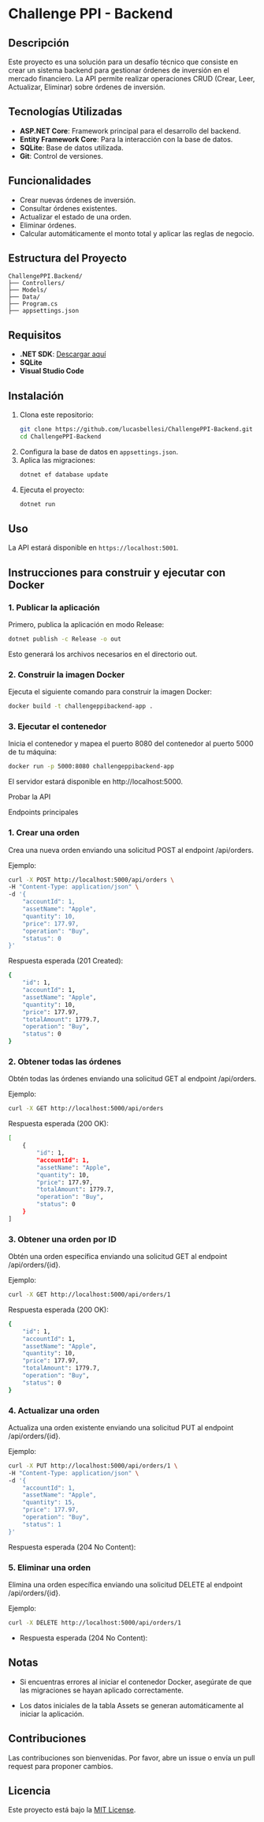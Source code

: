 # Challenge PPI - Backend

## Descripción
Este proyecto es una solución para un desafío técnico que consiste en crear un sistema backend para gestionar órdenes de inversión en el mercado financiero. La API permite realizar operaciones CRUD (Crear, Leer, Actualizar, Eliminar) sobre órdenes de inversión.

## Tecnologías Utilizadas
- **ASP.NET Core**: Framework principal para el desarrollo del backend.
- **Entity Framework Core**: Para la interacción con la base de datos.
- **SQLite**: Base de datos utilizada.
- **Git**: Control de versiones.

## Funcionalidades
- Crear nuevas órdenes de inversión.
- Consultar órdenes existentes.
- Actualizar el estado de una orden.
- Eliminar órdenes.
- Calcular automáticamente el monto total y aplicar las reglas de negocio.

## Estructura del Proyecto
```
ChallengePPI.Backend/
├── Controllers/
├── Models/
├── Data/
├── Program.cs
├── appsettings.json
```

## Requisitos
- **.NET SDK**: [Descargar aquí](https://dotnet.microsoft.com/download)
- **SQLite**
- **Visual Studio Code**

## Instalación
1. Clona este repositorio:
   ```bash
   git clone https://github.com/lucasbellesi/ChallengePPI-Backend.git
   cd ChallengePPI-Backend
   ```
2. Configura la base de datos en `appsettings.json`.
3. Aplica las migraciones:
   ```bash
   dotnet ef database update
   ```
4. Ejecuta el proyecto:
   ```bash
   dotnet run
   ```

## Uso
La API estará disponible en `https://localhost:5001`.

## **Instrucciones para construir y ejecutar con Docker**

### 1. Publicar la aplicación
Primero, publica la aplicación en modo Release:

```bash
dotnet publish -c Release -o out
```

Esto generará los archivos necesarios en el directorio out.

### 2. Construir la imagen Docker

Ejecuta el siguiente comando para construir la imagen Docker:

```bash
docker build -t challengeppibackend-app .
```

### 3. Ejecutar el contenedor

Inicia el contenedor y mapea el puerto 8080 del contenedor al puerto 5000 de tu máquina:

```bash
docker run -p 5000:8080 challengeppibackend-app
```

El servidor estará disponible en http://localhost:5000.

Probar la API

Endpoints principales

### 1. Crear una orden

Crea una nueva orden enviando una solicitud POST al endpoint /api/orders.

Ejemplo:

```bash
curl -X POST http://localhost:5000/api/orders \
-H "Content-Type: application/json" \
-d '{
    "accountId": 1,
    "assetName": "Apple",
    "quantity": 10,
    "price": 177.97,
    "operation": "Buy",
    "status": 0
}'
```

Respuesta esperada (201 Created):

```bash
{
    "id": 1,
    "accountId": 1,
    "assetName": "Apple",
    "quantity": 10,
    "price": 177.97,
    "totalAmount": 1779.7,
    "operation": "Buy",
    "status": 0
}
```

### 2. Obtener todas las órdenes

Obtén todas las órdenes enviando una solicitud GET al endpoint /api/orders.

Ejemplo:
```bash
curl -X GET http://localhost:5000/api/orders
```

Respuesta esperada (200 OK):

```bash
[
    {
        "id": 1,
        "accountId": 1,
        "assetName": "Apple",
        "quantity": 10,
        "price": 177.97,
        "totalAmount": 1779.7,
        "operation": "Buy",
        "status": 0
    }
]
```

### 3. Obtener una orden por ID

Obtén una orden específica enviando una solicitud GET al endpoint /api/orders/{id}.

Ejemplo:
```bash
curl -X GET http://localhost:5000/api/orders/1
```

Respuesta esperada (200 OK):

```bash
{
    "id": 1,
    "accountId": 1,
    "assetName": "Apple",
    "quantity": 10,
    "price": 177.97,
    "totalAmount": 1779.7,
    "operation": "Buy",
    "status": 0
}
```

### 4. Actualizar una orden

Actualiza una orden existente enviando una solicitud PUT al endpoint /api/orders/{id}.

Ejemplo:
```bash
curl -X PUT http://localhost:5000/api/orders/1 \
-H "Content-Type: application/json" \
-d '{
    "accountId": 1,
    "assetName": "Apple",
    "quantity": 15,
    "price": 177.97,
    "operation": "Buy",
    "status": 1
}'
```

Respuesta esperada (204 No Content):

### 5. Eliminar una orden

Elimina una orden específica enviando una solicitud DELETE al endpoint /api/orders/{id}.

Ejemplo:
```bash
curl -X DELETE http://localhost:5000/api/orders/1
```

- Respuesta esperada (204 No Content):

## Notas

- Si encuentras errores al iniciar el contenedor Docker, asegúrate de que las migraciones se hayan aplicado correctamente.

- Los datos iniciales de la tabla Assets se generan automáticamente al iniciar la aplicación.

## Contribuciones
Las contribuciones son bienvenidas. Por favor, abre un issue o envía un pull request para proponer cambios.

## Licencia
Este proyecto está bajo la [MIT License](LICENSE).
